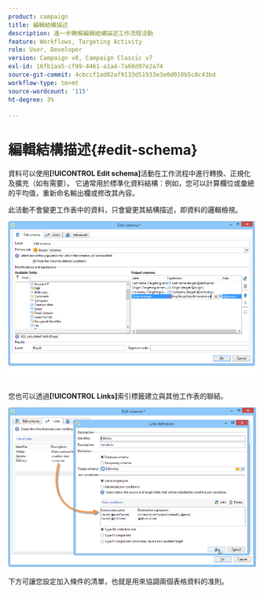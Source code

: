 ```yaml
---
product: campaign
title: 編輯結構描述
description: 進一步瞭解編輯結構描述工作流程活動
feature: Workflows, Targeting Activity
role: User, Developer
version: Campaign v8, Campaign Classic v7
exl-id: 16fb1aa5-cf99-4461-a1a4-7a68d97e2a74
source-git-commit: 4cbccf1ad02af9133d51933e3e0d010b5c8c43bd
workflow-type: tm+mt
source-wordcount: '115'
ht-degree: 3%

---
```


# 編輯結構描述{#edit-schema}



資料可以使用&#x200B;**[!UICONTROL Edit schema]**&#x200B;活動在工作流程中進行轉換、正規化及擴充（如有需要）。 它通常用於標準化資料結構：例如，您可以計算欄位或彙總的平均值，重新命名輸出欄或修改其內容。

此活動不會變更工作表中的資料，只會變更其結構描述，即資料的邏輯檢視。

![](assets/wf_manipulation_box.png)

您也可以透過&#x200B;**[!UICONTROL Links]**&#x200B;索引標籤建立與其他工作表的聯結。

![](assets/wf_manipulation_box_link_tab.png)

下方可讓您設定加入條件的清單，也就是用來協調兩個表格資料的准則。
